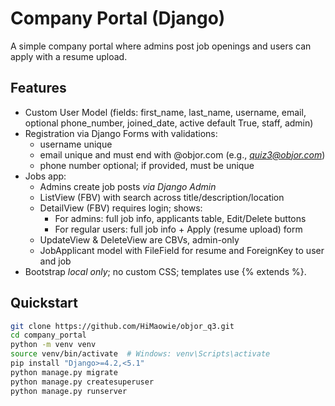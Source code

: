 # Company Portal (Django)

A simple company portal where admins post job openings and users can apply with a resume upload.

## Features
- Custom User Model (fields: first_name, last_name, username, email, optional phone_number, joined_date, active default True, staff, admin)
- Registration via Django Forms with validations:
  - username unique
  - email unique and must end with @objor.com (e.g., *quiz3@objor.com*)
  - phone number optional; if provided, must be unique
- Jobs app:
  - Admins create job posts *via Django Admin*
  - ListView (FBV) with search across title/description/location
  - DetailView (FBV) requires login; shows:
    - For admins: full job info, applicants table, Edit/Delete buttons
    - For regular users: full job info + Apply (resume upload) form
  - UpdateView & DeleteView are CBVs, admin-only
  - JobApplicant model with FileField for resume and ForeignKey to user and job
- Bootstrap *local only*; no custom CSS; templates use {% extends %}.

## Quickstart

```bash
git clone https://github.com/HiMaowie/objor_q3.git
cd company_portal
python -m venv venv
source venv/bin/activate  # Windows: venv\Scripts\activate
pip install "Django>=4.2,<5.1"
python manage.py migrate
python manage.py createsuperuser
python manage.py runserver
